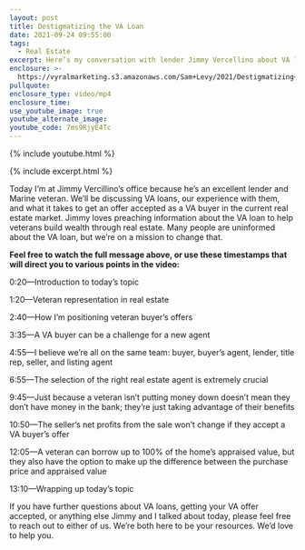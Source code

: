 ```yaml
---
layout: post
title: Destigmatizing the VA Loan
date: 2021-09-24 09:55:00
tags:
  - Real Estate
excerpt: Here’s my conversation with lender Jimmy Vercellino about VA loans.
enclosure: >-
  https://vyralmarketing.s3.amazonaws.com/Sam+Levy/2021/Destigmatizing+the+VA+Loan+(1).mp4
pullquote:
enclosure_type: video/mp4
enclosure_time:
use_youtube_image: true
youtube_alternate_image:
youtube_code: 7ms9RjyE4Tc
---
```

{% include youtube.html %}

{% include excerpt.html %}

Today I’m at Jimmy Vercillino’s office because he’s an excellent lender and Marine veteran. We’ll be discussing VA loans, our experience with them, and what it takes to get an offer accepted as a VA buyer in the current real estate market. Jimmy loves preaching information about the VA loan to help veterans build wealth through real estate. Many people are uninformed about the VA loan, but we’re on a mission to change that.&nbsp;

**Feel free to watch the full message above, or use these timestamps that will direct you to various points in the video:**

0:20—Introduction to today’s topic

1:20—Veteran representation in real estate

2:40—How I’m positioning veteran buyer’s offers

3:35—A VA buyer can be a challenge for a new agent

4:55—I believe we’re all on the same team: buyer, buyer’s agent, lender, title rep, seller, and listing agent&nbsp;

6:55—The selection of the right real estate agent is extremely crucial

9:45—Just because a veteran isn’t putting money down doesn’t mean they don’t have money in the bank; they’re just taking advantage of their benefits

10:50—The seller’s net profits from the sale won’t change if they accept a VA buyer’s offer

12:05—A veteran can borrow up to 100% of the home’s appraised value, but they also have the option to make up the difference between the purchase price and appraised value

13:10—Wrapping up today’s topic

If you have further questions about VA loans, getting your VA offer accepted, or anything else Jimmy and I talked about today, please feel free to reach out to either of us. We’re both here to be your resources. We’d love to help you.
